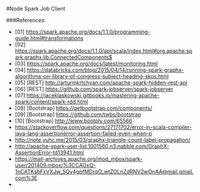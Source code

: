 #Node Spark Job Client



###References:

* [01] https://spark.apache.org/docs/1.1.0/programming-guide.html#transformations
* [02] https://spark.apache.org/docs/1.1.0/api/scala/index.html#org.apache.spark.graphx.lib.ConnectedComponents$
* [03] https://spark.apache.org/docs/latest/monitoring.html
* [04] https://databricks.com/blog/2015/04/14/running-spark-graphx-algorithms-on-library-of-congress-subject-heading-skos.html
* [05] [REST] http://arturmkrtchyan.com/apache-spark-hidden-rest-api
* [06] [REST] https://github.com/spark-jobserver/spark-jobserver
* [07] https://jaceklaskowski.gitbooks.io/mastering-apache-spark/content/spark-rdd.html
* [08] [Bootstrap] https://getbootstrap.com/components/
* [09] [Bootstrap] https://github.com/twbs/bootstrap
* [10] [Bootstrap] http://www.bootply.com/65566
* https://stackoverflow.com/questions/27171702/error-in-scala-compiler-java-lang-assertionerror-assertion-failed-even-when-p
* http://note.yuhc.me/2015/03/graphx-triangle-count-label-propagation/
* http://apache-spark-user-list.1001560.n3.nabble.com/GraphX-AssertionError-td13941.html
* https://mail-archives.apache.org/mod_mbox/spark-user/201409.mbox/%3CCAOxQ-1nCATKsbFxVXJw_5Qy4gpfMDrqO_wtZOLnZdRNV2wOnAA@mail.gmail.com%3E
* 
